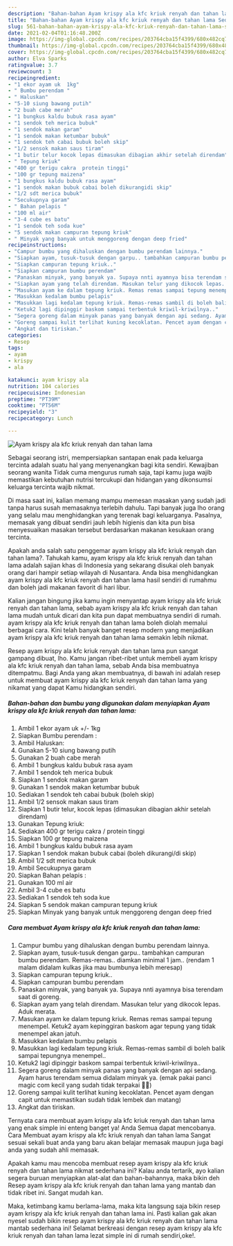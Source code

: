 ```yaml
---
description: "Bahan-bahan Ayam krispy ala kfc kriuk renyah dan tahan lama Sederhana dan Mudah Dibuat"
title: "Bahan-bahan Ayam krispy ala kfc kriuk renyah dan tahan lama Sederhana dan Mudah Dibuat"
slug: 561-bahan-bahan-ayam-krispy-ala-kfc-kriuk-renyah-dan-tahan-lama-sederhana-dan-mudah-dibuat
date: 2021-02-04T01:16:48.200Z
image: https://img-global.cpcdn.com/recipes/203764cba15f4399/680x482cq70/ayam-krispy-ala-kfc-kriuk-renyah-dan-tahan-lama-foto-resep-utama.jpg
thumbnail: https://img-global.cpcdn.com/recipes/203764cba15f4399/680x482cq70/ayam-krispy-ala-kfc-kriuk-renyah-dan-tahan-lama-foto-resep-utama.jpg
cover: https://img-global.cpcdn.com/recipes/203764cba15f4399/680x482cq70/ayam-krispy-ala-kfc-kriuk-renyah-dan-tahan-lama-foto-resep-utama.jpg
author: Elva Sparks
ratingvalue: 3.7
reviewcount: 3
recipeingredient:
- "1 ekor ayam uk  1kg"
- " Bumbu perendam "
- " Haluskan"
- "5-10 siung bawang putih"
- "2 buah cabe merah"
- "1 bungkus kaldu bubuk rasa ayam"
- "1 sendok teh merica bubuk"
- "1 sendok makan garam"
- "1 sendok makan ketumbar bubuk"
- "1 sendok teh cabai bubuk boleh skip"
- "1/2 sensok makan saus tiram"
- "1 butir telur kocok lepas dimasukan dibagian akhir setelah direndam"
- " Tepung kriuk"
- "400 gr terigu cakra  protein tinggi"
- "100 gr tepung maizena"
- "1 bungkus kaldu bubuk rasa ayam"
- "1 sendok makan bubuk cabai boleh dikurangidi skip"
- "1/2 sdt merica bubuk"
- "Secukupnya garam"
- " Bahan pelapis "
- "100 ml air"
- "3-4 cube es batu"
- "1 sendok teh soda kue"
- "5 sendok makan campuran tepung kriuk"
- " Minyak yang banyak untuk menggoreng dengan deep fried"
recipeinstructions:
- "Campur bumbu yang dihaluskan dengan bumbu perendam lainnya."
- "Siapkan ayam, tusuk-tusuk dengan garpu.. tambahkan campuran bumbu perendam. Remas-remas.. diamkan minimal 1 jam.. (rendam 1 malam didalam kulkas jika mau bumbunya lebih meresap)"
- "Siapkan campuran tepung kriuk.."
- "Siapkan campuran bumbu perendam"
- "Panaskan minyak, yang banyak ya. Supaya nnti ayamnya bisa terendam saat di goreng."
- "Siapkan ayam yang telah direndam. Masukan telur yang dikocok lepas. Aduk merata."
- "Masukan ayam ke dalam tepung kriuk. Remas remas sampai tepung menempel. Ketuk2 ayam kepinggiran baskom agar tepung yang tidak menempel akan jatuh."
- "Masukkan kedalam bumbu pelapis"
- "Masukkan lagi kedalam tepung kriuk. Remas-remas sambil di boleh balik sampai tepungnya menempel.."
- "Ketuk2 lagi dipinggir baskom sampai terbentuk kriwil-kriwilnya.."
- "Segera goreng dalam minyak panas yang banyak dengan api sedang. Ayam harus terendam semua didalam minyak ya. (emak pakai panci magic com kecil yang sudah tidak terpakai 😬😬)"
- "Goreng sampai kulit terlihat kuning kecoklatan. Pencet ayam dengan capit untuk memastikan sudah tidak lembek dan matang)"
- "Angkat dan tiriskan."
categories:
- Resep
tags:
- ayam
- krispy
- ala

katakunci: ayam krispy ala 
nutrition: 104 calories
recipecuisine: Indonesian
preptime: "PT39M"
cooktime: "PT56M"
recipeyield: "3"
recipecategory: Lunch

---
```



![Ayam krispy ala kfc kriuk renyah dan tahan lama](https://img-global.cpcdn.com/recipes/203764cba15f4399/680x482cq70/ayam-krispy-ala-kfc-kriuk-renyah-dan-tahan-lama-foto-resep-utama.jpg)

Sebagai seorang istri, mempersiapkan santapan enak pada keluarga tercinta adalah suatu hal yang menyenangkan bagi kita sendiri. Kewajiban seorang  wanita Tidak cuma mengurus rumah saja, tapi kamu juga wajib memastikan kebutuhan nutrisi tercukupi dan hidangan yang dikonsumsi keluarga tercinta wajib nikmat.

Di masa  saat ini, kalian memang mampu memesan masakan yang sudah jadi tanpa harus susah memasaknya terlebih dahulu. Tapi banyak juga lho orang yang selalu mau menghidangkan yang terenak bagi keluarganya. Pasalnya, memasak yang dibuat sendiri jauh lebih higienis dan kita pun bisa menyesuaikan masakan tersebut berdasarkan makanan kesukaan orang tercinta. 



Apakah anda salah satu penggemar ayam krispy ala kfc kriuk renyah dan tahan lama?. Tahukah kamu, ayam krispy ala kfc kriuk renyah dan tahan lama adalah sajian khas di Indonesia yang sekarang disukai oleh banyak orang dari hampir setiap wilayah di Nusantara. Anda bisa menghidangkan ayam krispy ala kfc kriuk renyah dan tahan lama hasil sendiri di rumahmu dan boleh jadi makanan favorit di hari libur.

Kalian jangan bingung jika kamu ingin menyantap ayam krispy ala kfc kriuk renyah dan tahan lama, sebab ayam krispy ala kfc kriuk renyah dan tahan lama mudah untuk dicari dan kita pun dapat membuatnya sendiri di rumah. ayam krispy ala kfc kriuk renyah dan tahan lama boleh diolah memalui berbagai cara. Kini telah banyak banget resep modern yang menjadikan ayam krispy ala kfc kriuk renyah dan tahan lama semakin lebih nikmat.

Resep ayam krispy ala kfc kriuk renyah dan tahan lama pun sangat gampang dibuat, lho. Kamu jangan ribet-ribet untuk membeli ayam krispy ala kfc kriuk renyah dan tahan lama, sebab Anda bisa membuatnya ditempatmu. Bagi Anda yang akan membuatnya, di bawah ini adalah resep untuk membuat ayam krispy ala kfc kriuk renyah dan tahan lama yang nikamat yang dapat Kamu hidangkan sendiri.

<!--inarticleads1-->

##### Bahan-bahan dan bumbu yang digunakan dalam menyiapkan Ayam krispy ala kfc kriuk renyah dan tahan lama:

1. Ambil 1 ekor ayam uk +/- 1kg
1. Siapkan  Bumbu perendam :
1. Ambil  Haluskan:
1. Gunakan 5-10 siung bawang putih
1. Gunakan 2 buah cabe merah
1. Ambil 1 bungkus kaldu bubuk rasa ayam
1. Ambil 1 sendok teh merica bubuk
1. Siapkan 1 sendok makan garam
1. Gunakan 1 sendok makan ketumbar bubuk
1. Sediakan 1 sendok teh cabai bubuk (boleh skip)
1. Ambil 1/2 sensok makan saus tiram
1. Siapkan 1 butir telur, kocok lepas (dimasukan dibagian akhir setelah direndam)
1. Gunakan  Tepung kriuk:
1. Sediakan 400 gr terigu cakra / protein tinggi
1. Siapkan 100 gr tepung maizena
1. Ambil 1 bungkus kaldu bubuk rasa ayam
1. Siapkan 1 sendok makan bubuk cabai (boleh dikurangi/di skip)
1. Ambil 1/2 sdt merica bubuk
1. Ambil Secukupnya garam
1. Siapkan  Bahan pelapis :
1. Gunakan 100 ml air
1. Ambil 3-4 cube es batu
1. Sediakan 1 sendok teh soda kue
1. Siapkan 5 sendok makan campuran tepung kriuk
1. Siapkan  Minyak yang banyak untuk menggoreng dengan deep fried




<!--inarticleads2-->

##### Cara membuat Ayam krispy ala kfc kriuk renyah dan tahan lama:

1. Campur bumbu yang dihaluskan dengan bumbu perendam lainnya.
1. Siapkan ayam, tusuk-tusuk dengan garpu.. tambahkan campuran bumbu perendam. Remas-remas.. diamkan minimal 1 jam.. (rendam 1 malam didalam kulkas jika mau bumbunya lebih meresap)
1. Siapkan campuran tepung kriuk..
1. Siapkan campuran bumbu perendam
1. Panaskan minyak, yang banyak ya. Supaya nnti ayamnya bisa terendam saat di goreng.
1. Siapkan ayam yang telah direndam. Masukan telur yang dikocok lepas. Aduk merata.
1. Masukan ayam ke dalam tepung kriuk. Remas remas sampai tepung menempel. Ketuk2 ayam kepinggiran baskom agar tepung yang tidak menempel akan jatuh.
1. Masukkan kedalam bumbu pelapis
1. Masukkan lagi kedalam tepung kriuk. Remas-remas sambil di boleh balik sampai tepungnya menempel..
1. Ketuk2 lagi dipinggir baskom sampai terbentuk kriwil-kriwilnya..
1. Segera goreng dalam minyak panas yang banyak dengan api sedang. Ayam harus terendam semua didalam minyak ya. (emak pakai panci magic com kecil yang sudah tidak terpakai 😬😬)
1. Goreng sampai kulit terlihat kuning kecoklatan. Pencet ayam dengan capit untuk memastikan sudah tidak lembek dan matang)
1. Angkat dan tiriskan.




Ternyata cara membuat ayam krispy ala kfc kriuk renyah dan tahan lama yang enak simple ini enteng banget ya! Anda Semua dapat mencobanya. Cara Membuat ayam krispy ala kfc kriuk renyah dan tahan lama Sangat sesuai sekali buat anda yang baru akan belajar memasak maupun juga bagi anda yang sudah ahli memasak.

Apakah kamu mau mencoba membuat resep ayam krispy ala kfc kriuk renyah dan tahan lama nikmat sederhana ini? Kalau anda tertarik, ayo kalian segera buruan menyiapkan alat-alat dan bahan-bahannya, maka bikin deh Resep ayam krispy ala kfc kriuk renyah dan tahan lama yang mantab dan tidak ribet ini. Sangat mudah kan. 

Maka, ketimbang kamu berlama-lama, maka kita langsung saja bikin resep ayam krispy ala kfc kriuk renyah dan tahan lama ini. Pasti kalian gak akan nyesel sudah bikin resep ayam krispy ala kfc kriuk renyah dan tahan lama mantab sederhana ini! Selamat berkreasi dengan resep ayam krispy ala kfc kriuk renyah dan tahan lama lezat simple ini di rumah sendiri,oke!.

